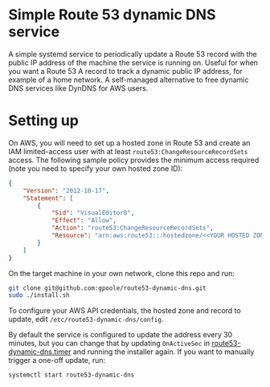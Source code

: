 # Simple Route 53 dynamic DNS service

A simple systemd service to periodically update a Route 53 record with the public IP address of the machine the service is running on.
Useful for when you want a Route 53 A record to track a dynamic public IP address,
for example of a home network.
A self-managed alternative to free dynamic DNS services like DynDNS for AWS users.

# Setting up

On AWS,
you will need to set up a hosted zone in Route 53 and create an IAM limited-access user with at least `route53:ChangeResourceRecordSets` access.
The following sample policy provides the minimum access required (note you need to specify your own hosted zone ID):

```json
{
    "Version": "2012-10-17",
    "Statement": [
        {
            "Sid": "VisualEditor0",
            "Effect": "Allow",
            "Action": "route53:ChangeResourceRecordSets",
            "Resource": "arn:aws:route53:::hostedzone/<<YOUR HOSTED ZONE ID HERE>>"
        }
    ]
}
```

On the target machine in your own network,
clone this repo and run:

```sh
git clone git@github.com:gpoole/route53-dynamic-dns.git
sudo ./install.sh
```

To configure your AWS API credentials,
the hosted zone and record to update,
edit `/etc/route53-dynamic-dns/config`.

By default the service is configured to update the address every 30 minutes,
but you can change that by updating `OnActiveSec` in [route53-dynamic-dns.timer](./route53-dynamic-dns.timer) and running the installer again.
If you want to manually trigger a one-off update,
run:

```sh
systemctl start route53-dynamic-dns
```
